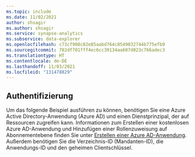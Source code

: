```yaml
---
ms.topic: include
ms.date: 11/02/2021
author: shsagir
ms.author: shsagir
ms.service: synapse-analytics
ms.subservice: data-explorer
ms.openlocfilehash: c73cf908c02e85aabd764c8549032744b775efb9
ms.sourcegitcommit: 702df701fff4ec6cc39134aa607d023c766adec3
ms.translationtype: HT
ms.contentlocale: de-DE
ms.lasthandoff: 11/03/2021
ms.locfileid: "131478829"
---
```

## <a name="authentication"></a>Authentifizierung

Um das folgende Beispiel ausführen zu können, benötigen Sie eine Azure Active Directory-Anwendung (Azure AD) und einen Dienstprinzipal, der auf Ressourcen zugreifen kann. Informationen zum Erstellen einer kostenlosen Azure AD-Anwendung und Hinzufügen einer Rollenzuweisung auf Abonnementebene finden Sie unter [Erstellen einer Azure AD-Anwendung](/azure/active-directory/develop/howto-create-service-principal-portal). Außerdem benötigen Sie die Verzeichnis-ID (Mandanten-ID), die Anwendungs-ID und den geheimen Clientschlüssel.
